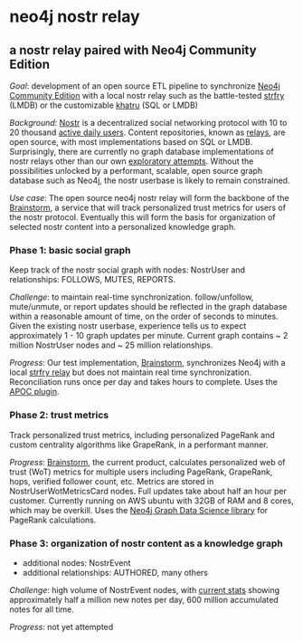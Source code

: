 neo4j nostr relay
=====
a nostr relay paired with Neo4j Community Edition
-----

*Goal*: development of an open source ETL pipeline to synchronize [Neo4j Community Edition](https://neo4j.com/product/community-edition/) with a local nostr relay such as the battle-tested [strfry](https://github.com/hoytech/strfry) (LMDB) or the customizable [khatru](https://github.com/fiatjaf/khatru) (SQL or LMDB)

*Background*: [Nostr](https://nostr.com/) is a decentralized social networking protocol with 10 to 20 thousand [active daily users](https://stats.nostr.band/). Content repositories, known as [relays](https://github.com/aljazceru/awesome-nostr#relays), are open source, with most implementations based on SQL or LMDB. Surprisingly, there are currently no graph database implementations of nostr relays other than our own [exploratory attempts](https://github.com/Pretty-Good-Freedom-Tech/brainstorm). Without the possibilities unlocked by a performant, scalable, open source graph database such as Neo4j, the nostr userbase is likely to remain constrained.

*Use case*: The open source neo4j nostr relay will form the backbone of the [Brainstorm](https://brainstorm.world), a service that will track personalized trust metrics for users of the nostr protocol. Eventually this will form the basis for organization of selected nostr content into a personalized knowledge graph.

### Phase 1: basic social graph

Keep track of the nostr social graph with nodes: NostrUser and relationships: FOLLOWS, MUTES, REPORTS.

_Challenge_: to maintain real-time synchronization. follow/unfollow, mute/unmute, or report updates should be reflected in the graph database within a reasonable amount of time, on the order of seconds to minutes. Given the existing nostr userbase, experience tells us to expect approximately 1 - 10 graph updates per minute. Current graph contains ~ 2 million NostrUser nodes and ~ 25 million relationships.

_Progress_: Our test implementation, [Brainstorm](https://straycat.brainstorm.social), synchronizes Neo4j with a local [strfry relay](https://github.com/hoytech/strfry) but does not maintain real time synchronization. Reconciliation runs once per day and takes hours to complete. Uses the [APOC plugin](https://neo4j.com/labs/apoc/).

### Phase 2: trust metrics

Track personalized trust metrics, including personalized PageRank and custom centrality algorithms like GrapeRank, in a performant manner.

_Progress_: [Brainstorm](https://github.com/Pretty-Good-Freedom-Tech/brainstorm), the current product, calculates personalized web of trust (WoT) metrics for multiple users including PageRank, GrapeRank, hops, verified follower count, etc. Metrics are stored in NostrUserWotMetricsCard nodes. Full updates take about half an hour per customer. Currently running on AWS ubuntu with 32GB of RAM and 8 cores, which may be overkill. Uses the [Neo4j Graph Data Science library](https://neo4j.com/docs/graph-data-science/current/) for PageRank calculations.

### Phase 3: organization of nostr content as a knowledge graph

- additional nodes: NostrEvent
- additional relationships: AUTHORED, many others

_Challenge_: high volume of NostrEvent nodes, with [current stats](https://stats.nostr.band/) showing approximately half a million new notes per day, 600 million accumulated notes for all time.

_Progress_: not yet attempted
